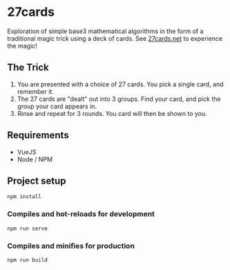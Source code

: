 # 27cards
Exploration of simple base3 mathematical algorithms in the form of a traditional magic trick using a deck of cards. See [27cards.net](https://27cards.net/) to experience the magic!

## The Trick
1) You are presented with a choice of 27 cards. You pick a single card, and remember it.
2) The 27 cards are "dealt" out into 3 groups. Find your card, and pick the group your card appears in.
3) Rinse and repeat for 3 rounds. You card will then be shown to you.

## Requirements
- VueJS
- Node / NPM

## Project setup
```
npm install
```

### Compiles and hot-reloads for development
```
npm run serve
```

### Compiles and minifies for production
```
npm run build
```

